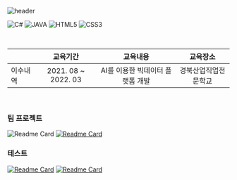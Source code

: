 ![header](https://capsule-render.vercel.app/api?type=wave&textcolor=black&height=150&section=header&text=Hello%20World&fontSize=75)


<img alt="C#" src="https://img.shields.io/badge/c%23-%23239120.svg?style=for-the-badge&logo=c-sharp&logoColor=white"/> <img alt="JAVA" src="https://img.shields.io/badge/java-%23ED8B00.svg?style=for-the-badge&logo=java&logoColor=white"/>
<img alt="HTML5" src="https://img.shields.io/badge/html5-%23E34F26.svg?style=for-the-badge&logo=html5&logoColor=white"/> <img alt="CSS3" src="https://img.shields.io/badge/css3-%231572B6.svg?style=for-the-badge&logo=css3&logoColor=white"/>

<br/>

<p align="center">

|  | 교육기간 | 교육내용 | 교육장소 |
| :--- | :---: | :---: |  :---: |
| 이수내역 | 2021. 08 ~ 2022. 03 | AI를 이용한 빅데이터 플랫폼 개발 | 경북산업직업전문학교 | 

</p>

<br/>

### 팀 프로젝트
<p align="center>   

[![Readme Card](https://github-readme-stats.vercel.app/api/pin/?username=AI3-C-FormsAPI-ProJect&repo=library_Management_System)](https://github.com/AI3-C-FormsAPI-ProJect/library_Management_System)
[![Readme Card](https://github-readme-stats.vercel.app/api/pin/?username=gyu-hwan&repo=AI3_JSP_A_TeamProject)](https://github.com/gyu-hwan/AI3_JSP_A_TeamProject)
   
### 테스트
[![Readme Card](https://github-readme-stats.vercel.app/api/pin/?username=dreamywb&repo=intro_bootstrap)](https://github.com/dreamywb/intro_bootstrap)
[![Readme Card](https://github-readme-stats.vercel.app/api/pin/?username=dreamywb&repo=kakao_map_test)](https://github.com/dreamywb/kakao_map_test)

</p>
